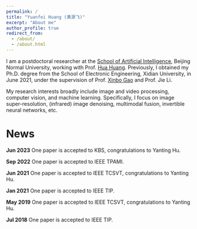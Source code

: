```yaml
---
permalink: /
title: "Yuanfei Huang (黄源飞)"
excerpt: "About me"
author_profile: true
redirect_from: 
  - /about/
  - /about.html
---
```


I am a postdoctoral researcher at the [School of Artificial Intelligence](ai.bnu.edu.cn), Beijing Normal University, working with Prof. [Hua Huang](https://vmcl.bnu.edu.cn/group/teacher/dcdaea79b5e54b75b532795109a85a34.htm). Previously, I obtained my Ph.D. degree from the School of Electronic Engineering, Xidian University, in June 2021, under the supervision of Prof. [Xinbo Gao](https://see.xidian.edu.cn/faculty/xbgao/) and Prof. Jie Li.

My research interests broadly include image and video processing, computer vision, and machine learning. Specifically, I focus on image super-resolution, (infrared) image denoising, multimodal fusion, invertible neural networks, etc.

News
======
**Jun 2023**  One paper is accepted to KBS, congratulations to Yanting Hu.

**Sep 2022**  One paper is accepted to IEEE TPAMI.

**Jun 2021**  One paper is accepted to IEEE TCSVT, congratulations to Yanting Hu.

**Jan 2021**  One paper is accepted to IEEE TIP.

**May 2019**  One paper is accepted to IEEE TCSVT, congratulations to Yanting Hu.

**Jul 2018**  One paper is accepted to IEEE TIP.
